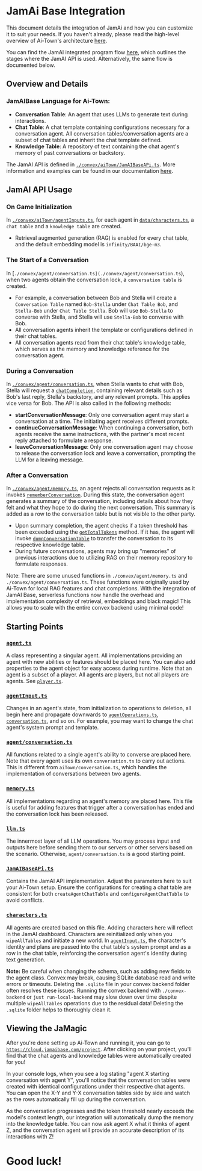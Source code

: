 # JamAi Base Integration

This document details the integration of JamAi and how you can customize it to suit your needs. If you haven't already, please read the high-level overview of Ai-Town's architecture [here](./ARCHITECTURE.md).

You can find the JamAI integrated program flow [here](https://viewer.diagrams.net/?tags=%7B%7D&highlight=0000ff&edit=_blank&layers=1&nav=1&title=aitownagent.drawio#R7V1Zk9o6Fv4t80Dd5AHKO%2FDYoZtM5mbpezuz5KlLYAFO25bjpZf8%2BtFqbFkGQ5utIZVKsCzL0tHR0XcWHXfMUfD8MQbR4gtyod8xNPe5Y153DMPQ%2Bhb%2Bj5S8sBJdGw5YyTz2XF62LLjzfkNRkZdmnguTUsUUIT%2F1onLhFIUhnKalMhDH6KlcbYb88lsjMIeVgrsp8Kul%2F%2FXcdMFKB7a2LP8n9OYL8WZd43cCICrzgmQBXPRUKDJvOuYoRihlv4LnEfQJ9QRd2HPjmrt5x2IYpk0euLVGsw8%2F%2F%2Bp2k8h1v%2F34M%2Fsa%2Fe6arJVH4Gd8wLyz6YugAHQxQfglitMFmqMQ%2BDfL0g8xykIXktdo%2BGpZ5zNCES7UceFPmKYvfHZBliJctEgDn9%2BtDoWPLkFZPIUr%2Bi9YAsRzmK6ox4dFxlJ4ASfUR4gCmMYvuEIMfZB6j%2BXJB5yH5nm9JZnxD07pDaiuV6h%2Bh0eQVknv%2B5jPCYmfFl4K7yJAifGE11pDAj7COIXPK4cs1mqf8ylfqRa%2FfFpyvS5YeVHg%2BIG2IyLZJ86aRkPWtI6KNY0K1T%2BCAOKST6FXZdD9s6XuNORLZ1d82a9Q6Cs6BGfOUJjym4b2Kk61GnKqc1ScOjxx%2BdCU6oOjorpVofoMxaR7YLog75sTOhiOj0f0wfUe8c85%2BTldgJQOduITYQKfvSTFXRuLqrgvhdqViYwXKJhkyfqNcIFi7zdeGKBNEWSXRZChEkGOQgTp%2Bq5kkFOZhVEMQUpIK1EahC7%2Bd4TCmTfPYlLy99XHA8hxW5OIOLAPLMf1Kgo7LQEyaChABBceiQQZ1CEMSrLDIwxLPzTC0Ksg7DAQAxM1fvlf8eIHaaxni8vrZ944u3rhV%2B1BEzEXre2SfNK1nu44%2FdK843dxkdR4HfDmb5FHNj3RtmWVGcrRJEZhg%2BFPLXnlKo7BS6FaRCokK96jq98zblhf9HPJqqwH6qeX5MlNOXZ5WGg2S2Dakbk%2FJ%2F4rFkQVdZyWqG7Mxrp5VLJa9LtA%2BGskYF5CnsZaoceBBwqx0E1wr1BIkd22GK4VmV7mVdtQyHRdBdl2J9SrmO3EeNhsysP2cfFwFXC8VcL3j4vwVePyuKgrljWVES2B0wfS7EyWJ1WNkquQLeuPbcge2%2BiVpU9fhShte6%2FSp2pN%2FURFt0%2F4tUzse8%2BlfU3JJGWh9ytbKpK4XoLpTpV8%2FEb8vzfzYFwh%2BO7JLKMsJZEthYgf7orGRnWz%2FBtOIVlnZMklEaYdTA4hewp4HC%2FKV8miflNZNDwuWVS12o5K8oWJIQZpUhiDado7AFPLuuhQhVv2qouKzfJ0d89hQ44VLe6fYz%2FF%2Fb%2Bs6e3N7cQe%2FPnr8zS9%2BxUoHDEXuu%2BD7ifvET9RutuHIDMGkSmxb2m9vs0vfxRuLc1b5EJYt3KrWH7BrGLGOrNYu5OqpOLB5nRltwuL6TveWgnET9EDDCmgzCiWVHmRDr796lrTKIjd7b9V7fXHwUHkK426eSDXWhF1XAptzlAFdpbYGD5PIXQJjPS9wEuPzQ6m6yqGVhrCzJ1xdNUQdmDvhtbTLLssy23HXCPM6dUtjD1MFawAL%2FeJUot8QyENGqs3FXwht9b%2BimtvIamdBBUBWhGMrKsV34eipWFvaGvLP5JBd4BvF%2F%2BU39KShyUPbsuHw7tR22vtlQ%2FYwxU%2BmbbcKWbVUHH6e0pTw4RxXIYJs6rnnXo4WeOpMI8LrRoKG1HRIP0Qoief9rUSyCTwqxq47nXHd%2FqS9Vk3bRWIVZmf%2B7va881Td%2BAaTbVq87gcuEZVA7vOgqgju1eI1TN37P6RqLn98PqYc%2FDYHLOqA%2BShd8dAMmsokczSDh1oZ1YBvzLUa6%2BQ%2F1ABTWZTZ27rYb9bIWAZAA%2Bs1XhWqr8yxKg1OFs12V5DH1aDUuSo2AAGM49ev%2FuKyCCKHul%2FvD8GgddX7t2K1bvF1v3vBMbfJj%2FJqTlD88EE%2BmJnLjjbC%2BN3fmWIxnIjH4Md84ow33zyztAs5r0v%2FnhP6aFNwPRhTldtV3qKyFFSd%2Fk%2Ff4Qste4MBJ7%2FwmqPUJggH4%2BL1sPdAAEhPO%2FMCC846oDWvsIn%2BSZ7JEAhStis5S9I6GImzetW9Mxu%2BF4Iu4Km9NZQ3KIz3%2BWNkFtRzFpz8jeJyINKoIIowk%2BH6%2BjZMUx36k4BUDY%2BzWK%2FEPDAGhQv0TZ8j%2B0Mp66jfE%2B3G8NfGUzS1l42hUO9P1C%2B7Pbb3ff9DKpN6q0Y0CJNI1pvjP%2FqQ6OnO4PeQOs5WEZcOUMHI7IxiDz87yPm%2FTEGXPfC9zxmAqilPrr9Cei7aja1R7WvUQfUVNi6i5cKcOnKa492f4DpFEZ8%2BYEo8r0pF93jnwkK%2Fzhr2uC9jATedNOXCJ4%2BhVyQgnbp0%2BkXSkkMU16DPL2sbuGKV143RU9ht2N%2FoCrPfUjOINjXnf51seqo1I%2Bk3KT9odkbyT5b06hL51L9WJLWPfXoE59D4SGtdJtIlCk98FOqFGZ44yfDo9sonsLXz2J7k9eMklefjoCOpa4GLOPBCk6jNRh71fJWAJMEs%2BFq%2FoqRXzvElySFQS3jhixeb0Un8b5DQp5gfJ%2BkCIPGUk%2FxhX1dahK%2FLIIxSOmBskKzenlU4PmeunnL49I1rUznFEX3UXkeejp5K3tx%2F7peqK3iU1VIaORjBLdAPpbN5bwQdH5owX9A7C1199WKx7AA5rmmUlAXMOZneCDXEDArYnqM2KK4DlFIQCRWQXypCPjePMSXPpxRPsX6Axbz%2FhUvDjzXpfqwSiFBuPbMp4kmFrge5vBWNBP5%2FJ6pDLc0FZqJbm%2BumuDLgnaygS5oNTnUF7pXJDPIkt4uSBbUrKCX54uU34IUr4uQlmA1JZ9FkQ3E6Mh2iVpqr9XlC7S0FZQUZa900pmSkpkfxdzUR2dVzHNSQzVuuLYUf%2BvUj1RYRkNjkHVcSSJEv0uEZ1I3UuKAAA%2FQCxkQcLBSbWha%2Fi8Fp0RWdrnYI5WmMKR%2BcJXCbvOH6nTvibIL9fVJ%2B8pHmr6YGpmeiVrnfcegkli5CKbskRPuV1fFE%2FH4FntbZauaKMoiuWxBNIpE5EgS3dCLPVIMY4JivN91%2BY0rypi%2B525H3PXzq0nza2gDMcubvuzVM0MfYk4NcqqBDZ7iwTXTUSH9KY57ieqossVhODeRMSxPlbDxSFTELPuc15Bp8kZJZXANMPfefCfwT8Uuk7jwUM5XxGZT%2B8hbJtuSAuXDQ4mK06TTXEUOw3oO0S94WThJovPguypTvfEhf8kSemwsTFIQimPDzBUToSjzWYHH4inlLZWy2qcwytKEbayC%2FVjZRsSTMKKkbhU0KKKbdcoqQYyi7wKuEcCo0sFa0Lcq2LqqbpkqHcGQkw20B%2FoanIxIFoDYJq%2BnKIiwakVGz8Cz0JYGoiBPmmgp6bUadjamol4hmsp3ZrSjV3UNqzRlVrmB3aVHENrB0cJxViDWuMsWOWs4X%2BcMJo%2BL%2B4RY5%2BqdwZNflImCkeLkMG46UwiFSiMXKL5TwCCfM17iJY39puklQuqNzxIRYeel4Rz%2F%2FMSN1wF4oDsHqUmcvhqx4mCmxUCMhi4tMhCEdD0Dd3m43OvBHv5PWP6vfG8Kux%2FQhN0VxbiA3aoDfdSiec%2Fi%2FWmPvbXqXa15XO0eZzk1%2FLrpKC8G%2BsS%2FI5evKzBLqdsJYioTOcgty5QY9Ciyy4aLaevSwRBW8LNkwecGdfJQMEU00zor7GltsUMpH45uViOlBkPFfrGzE%2BRWg5ynO95irU2peCZbbDU2uGpqvNiVS5PTlw3%2FTe3KtpRw0ZZzDO%2FarqzKGHNMeKoVW2Ut4EpILuoihvrCNpF377cDSW8CBZHairQ0HKrQYwBsZwVRBKlKy6CJVB1NfoptV2y3gIVkLtHG660yCTmzkMD4kWIBVbfzcwtEwJBKUtpQ5haWDFzULay9yxtmOU3oaUeeLWbZI3yPeT%2BW7yogYxSXKqOH5e%2F3h8ETxRQpdjv4oiLGzKoOr5vaXgFGg6TJOwYYg03JeB4Aw1Y5rlfH4b7B4FoyEB%2FQTx7wKFsqbFZuAE2Cj2icsqHx8GTxQ%2B9r79Wb5KpQ0ZI%2BzN9R8jOaU%2FpH1WOts6WmKI1l4PAR2PyHoVvqoayP5T2G8WDYxAdEVCD6w6iZm5Xxwscwlk3m5tj5bIN5eX3Y89jNWDgrpI3UAZBxOYKTVdH5%2FwapYo5dGPmIifCV1G1%2FTtM4W2co2XZKS%2FGaNU6OunhNxRBlnYRDqc6bPLWxy41lkwUv4sLfxprfOlz%2FshAuC%2BFNLYTXnc2oD1heGU4slODcmlQbKIxn2ftNd1CmAfNjn7hdFnyB28pSxN1Zm0Qqt6AmO1JksfKMt66KLN5ZugL7BOMbm7Zywz1DxHgDpynLTsuNgRrmHT%2BRPLNZ6mGCjX0%2FYOZBgsZGKIh8SHj77I2C1czJ9J1a5YSRjhfa8spgMU%2BHjuwhta%2BSJAtY5A3LfMtMhBOYPkGa3Iz7Q3moDnWZarMYBeIWdbpW2IJ67g89vjUSf5NzvXjPGZZZuyjE6azquUu75EI%2Bm%2FEb%2Bfgpk6jjNloxcb%2BGZ%2FHFhWPLHMumqz4e8TyIwdm3NvzjjfglHCnuQZU531K5JYyd5YS0Dx5bmEO%2Bs%2FFLXNJ%2FbKM%2Fr5UzS9ptrnVe0n9c0n%2FwMnHwfJzR2L7Wer7btA5VzKepi1qb1TV2pEv%2BjWOZKHbUbA%2FTVEqakIqDWct6FOXnD22dDCQLwvsAlPMWlF5dSlZhNk8bgSIYAiIf5lHaNXt2N83iCarpyEEzR%2BS%2FDpMholgjBvN7jPFAkNQT%2FaF0yy6%2FYTWfAMYhNXSK8UjDBy%2Bc36%2BaVw8L9NBLMcgbf7gizDGezGGXPQvj7qPRDcwyTcXf7fJfKDWXHWfEsK0ChD2zjBi5ylTUCJS5%2BlrKiHEB8LsD8Be0rnzZBa1X0XqMnsgVcN0VHS4htg1805e12tpaPU814lQxuexWq4XifAw1mE%2FKvVd8z8Iro61ioxiWQBCUHqSBXZtjsR1gLOd8MFZfymY%2B6Fcxlt5XxQZskc1cAbEaWq%2BP4HBYntm8q%2FU0Pf94EUtvblrrEpwrv2ZUO4Fr81UJa%2FqxnEwbyp9kHsqxI41znlmVpgypqR2fTrObfM%2F83I8iyl9B0OQjhFvnuNP0PU%2B36sjOG4lFusQYNYt2oDaykTLlwKujKbZ1sW9Cr9W%2B92%2BTFGB1gMRp8AgN8bF0%2FBORw4v%2FAgG1prY54pN348uSaajARqalkLE7O10oMNcBvfjDTal46l78hjNTf7rwsomcySZSyEnaEZn7qjkPVwTtvTH56RgSsjMUBvyhSoDqO8ux5qgCz%2FcqQZ2N6XjqEvTiRrnEQSnfc%2FGsHMqzUkg9tg%2BKXIz%2F%2BzP%2BrzH718GSzT7LIwWjwGACXXe7%2BAwpJuN0QjGcXYdirD91uM9gjNoPzxc9BQNdgUz2%2BXkSp0GCv4PZbtda9Z2mX6HYj5FXzq%2B0%2FNTtpkZe%2BQiqbtr7%2FZKJo%2FqSyVvTz0XGuSCAKH7plXJ2n6NCzva6AAaYGmMv73v5ewMHse1ubMKFzxGKUzGmDv20LqKiYEL%2BwSg6fvFoDt%2BfICDBrZhUZHCALg0WQUNz9LLUs730mTRCPs5LUvbeAZIR9zfL8av4qu%2FMi2liefosCv0X2tLUz1yW%2BNaHj4D2iiyKXp2J4%2BDH3N6gjcVyJMFqW4ptWVcdNtuhkaWBu37HRhZnU0JejCwXI8vFyHIxsuzGyDLOIh8B955suK11%2BxQ%2FsXz5%2FPQmpqsg81MPb3YE1GM8F1CT0ukQiXS5VRIVILrH2yA2rY5VgfoU4JZtWheiEaLd57aupTXwQraVZMvDqctUW2dDXUc49aD2YLcc7NhueUThzQPZgmWL2JwC0O%2BrTGi6HM%2B4U6tlg6zhe41v1vROKb7Z6TudvcY3CwXuSCyh5qAckqw72356wzLllmQ1fGtL6EUFPPgRqHPT965vPt98v7lofOUDiysOWF2c7fsHPMxzeS6OWtOUIE9fAXl0ra%2FYLHd0pOtT3P%2FLmt7e3E7swZ%2B%2FPk%2FTu19Btxov%2B7cQW7L3Qbg82Ed9Ysi%2BYptkQQDowGkl6Rkfgkfi2pBAVBnyqGalwAZtmOflL%2BDpqk%2FUOCr8uYV1vkPOSqO0iBfwoBZfaEyGefN%2F), which outlines the stages where the JamAI API is used. Alternatively, the same flow is documented below.

## Overview and Details

### JamAIBase Language for Ai-Town:
- **Conversation Table**: An agent that uses LLMs to generate text during interactions.
- **Chat Table**: A chat template containing configurations necessary for a conversation agent. All conversation tables/conversation agents are a subset of chat tables and inherit the chat template defined.
- **Knowledge Table**: A repository of text containing the chat agent's memory of past conversations or backstory.

The JamAI API is defined in [`./convex/aiTown/JamAIBaseAPi.ts`](./convex/aiTown/JamAIBaseAPi.ts). More information and examples can be found in our documentation [here](https://docs.jamaibase.com/).

## JamAI API Usage

### On Game Initialization
In [`./convex/aiTown/agentInputs.ts`](./convex/aiTown/agentInputs.ts), for each agent in [`data/characters.ts`](data/characters.ts), a `chat table` and a `knowledge table` are created.
- Retrieval augmented generation (RAG) is enabled for every chat table, and the default embedding model is `infinity/BAAI/bge-m3`.

### The Start of a Conversation
In [`./convex/agent/conversation.ts](./convex/agent/conversation.ts`), when two agents obtain the conversation lock, a `conversation table` is created.
- For example, a conversation between Bob and Stella will create a `Conversation Table` named `Bob-Stella` under `Chat Table Bob`, and `Stella-Bob` under `Chat Table Stella`. Bob will use `Bob-Stella` to converse with Stella, and Stella will use `Stella-Bob` to converse with Bob.
- All conversation agents inherit the template or configurations defined in their chat tables.
- All conversation agents read from their chat table's knowledge table, which serves as the memory and knowledge reference for the conversation agent.

### During a Conversation
In [`./convex/agent/conversation.ts`](./convex/agent/conversation.ts), when Stella wants to chat with Bob, Stella will request a [`chatCompletion`](./convex/util/llm.ts), containing relevant details such as Bob's last reply, Stella's backstory, and any relevant prompts. This applies vice versa for Bob. The API is also called in the following methods:
- **startConversationMessage**: Only one conversation agent may start a conversation at a time. The initiating agent receives different prompts.
- **continueConversationMessage**: When continuing a conversation, both agents receive the same instructions, with the partner's most recent reply attached to formulate a response.
- **leaveConversationMessage**: Only one conversation agent may choose to release the conversation lock and leave a conversation, prompting the LLM for a leaving message.

### After a Conversation
In [`./convex/agent/memory.ts`](./convex/agent/memory.ts), an agent rejects all conversation requests as it invokes [`rememberConversation`](./convex/agent/memory.ts). During this state, the conversation agent generates a summary of the conversation, including details about how they felt and what they hope to do during the next conversation. This summary is added as a row to the conversation table but is not visible to the other party.
- Upon summary completion, the agent checks if a token threshold has been exceeded using the [`getTotalTokens`](./convex/util/llm.ts) method. If it has, the agent will invoke [`dumpConversationTable`](./convex/agent/conversation.ts) to transfer the conversation to its respective knowledge table.
- During future conversations, agents may bring up "memories" of previous interactions due to utilizing RAG on their memory repository to formulate responses.

Note: There are some unused functions in `./convex/agent/memory.ts` and `./convex/agent/conversation.ts`. These functions were originally used by Ai-Town for local RAG features and chat completions. With the integration of JamAI Base, serverless functions now handle the overhead and implementation complexity of retrieval, embeddings and black magic! This allows you to scale with the entire convex backend using minimal code!

## Starting Points

### [`agent.ts`](./convex/aiTown/agent.ts)
A class representing a singular agent. All implementations providing an agent with new abilities or features should be placed here. You can also add properties to the agent object for easy access during runtime. Note that an agent is a subset of a player. All agents are players, but not all players are agents. See [`player.ts`](./convex/aiTown/player.ts).

### [`agentInput.ts`](./convex/aiTown/agentInputs.ts)
Changes in an agent's state, from initialization to operations to deletion, all begin here and propagate downwards to [`agentOperations.ts`](./convex/aiTown/agentOperations.ts), [`conversation.ts`](./convex/agent/conversation.ts), and so on. For example, you may want to change the chat agent's system prompt and template.

### [`agent/conversation.ts`](./convex/agent/conversation.ts)
All functions related to a single agent's ability to converse are placed here. Note that every agent uses its own `conversation.ts` to carry out actions. This is different from `aiTown/conversation.ts`, which handles the implementation of conversations between two agents.

### [`memory.ts`](./convex/agent/memory.ts)
All implementations regarding an agent's memory are placed here. This file is useful for adding features that trigger after a conversation has ended and the conversation lock has been released.

### [`llm.ts`](./convex/util/llm.ts)
The innermost layer of all LLM operations. You may process input and outputs here before sending them to our servers or other servers based on the scenario. Otherwise, `agent/conversation.ts` is a good starting point.

### [`JamAIBaseAPi.ts`](./convex/aiTown/JamAIBaseAPi.ts)
Contains the JamAI API implementation. Adjust the parameters here to suit your Ai-Town setup. Ensure the configurations for creating a chat table are consistent for both `createAgentChatTable` and `configureAgentChatTable` to avoid conflicts.

### [`characters.ts`](./data/characters.ts)
All agents are created based on this file. Adding characters here will reflect in the JamAI dashboard. Characters are reinitialized only when you `wipeAllTables` and initiate a new world. In [`agentInput.ts`](./convex/aiTown/agentInputs.ts), the character's identity and plans are passed into the chat table's system prompt and as a row in the chat table, reinforcing the conversation agent's identity during text generation.

**Note:** Be careful when changing the schema, such as adding new fields to the agent class. Convex may break, causing SQLite database read and write errors or timeouts. Deleting the `.sqlite` file in your convex backend folder often resolves these issues. Running the convex backend with `./convex-backend` or `just run-local-backend` may slow down over time despite multiple `wipeAllTables` operations due to the residual data! Deleting the `.sqlite` folder helps to thoroughly clean it.

## Viewing the JaMagic

After you're done setting up Ai-Town and running it, you can go to [`https://cloud.jamaibase.com/project`](https://cloud.jamaibase.com/project). After clicking on your project, you'll find that the chat agents and knowledge tables were automatically created for you!

In your console logs, when you see a log stating "agent X starting conversation with agent Y", you'll notice that the conversation tables were created with identical configurations under their respective chat agents. You can open the X-Y and Y-X conversation tables side by side and watch as the rows automatically fill up during the conversation.

As the conversation progresses and the token threshold nearly exceeds the model's context length, our integration will automatically dump the memory into the knowledge table. You can now ask agent X what it thinks of agent Z, and the conversation agent will provide an accurate description of its interactions with Z!

# Good luck!
